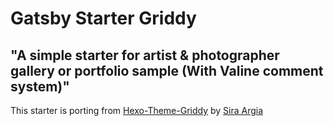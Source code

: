 # Gatsby Starter Griddy

## "A simple starter for artist & photographer gallery or portfolio sample (With Valine comment system)"

This starter is porting from [Hexo-Theme-Griddy](https://github.com/sira313/hexo-theme-griddy) by [Sira Argia](http://aflasio.netlify.com/)
